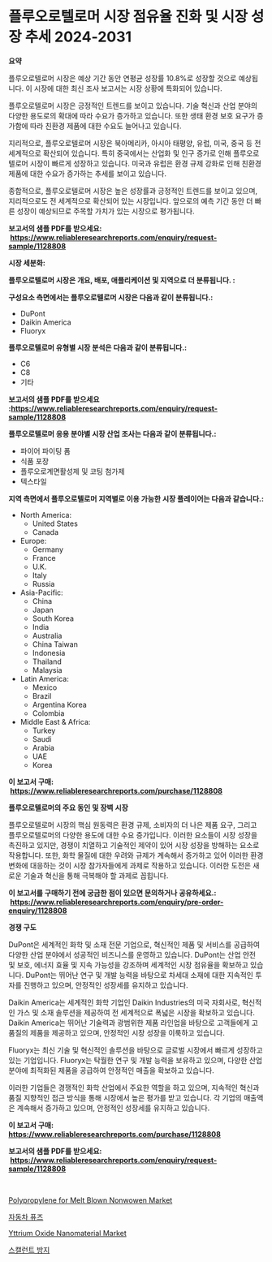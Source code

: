 <p><h1>플루오로텔로머 시장 점유율 진화 및 시장 성장 추세 2024-2031</h1></p><p><strong>요약</strong></p>
<p><p>플루오로텔로머 시장은 예상 기간 동안 연평균 성장률 10.8%로 성장할 것으로 예상됩니다. 이 시장에 대한 최신 조사 보고서는 시장 상황에 특화되어 있습니다. </p><p>플루오로텔로머 시장은 긍정적인 트렌드를 보이고 있습니다. 기술 혁신과 산업 분야의 다양한 용도로의 확대에 따라 수요가 증가하고 있습니다. 또한 생태 환경 보호 요구가 증가함에 따라 친환경 제품에 대한 수요도 늘어나고 있습니다.</p><p>지리적으로, 플루오로텔로머 시장은 북아메리카, 아시아 태평양, 유럽, 미국, 중국 등 전 세계적으로 확산되어 있습니다. 특히 중국에서는 산업화 및 인구 증가로 인해 플루오로텔로머 시장이 빠르게 성장하고 있습니다. 미국과 유럽은 환경 규제 강화로 인해 친환경 제품에 대한 수요가 증가하는 추세를 보이고 있습니다.</p><p>종합적으로, 플루오로텔로머 시장은 높은 성장률과 긍정적인 트렌드를 보이고 있으며, 지리적으로도 전 세계적으로 확산되어 있는 시장입니다. 앞으로의 예측 기간 동안 더 빠른 성장이 예상되므로 주목할 가치가 있는 시장으로 평가됩니다.</p></p>
<p><strong>보고서의 샘플 PDF를 받으세요: &nbsp;<a href="https://www.reliableresearchreports.com/enquiry/request-sample/1128808">https://www.reliableresearchreports.com/enquiry/request-sample/1128808</a></strong></p>
<p><strong>시장 세분화:</strong></p>
<p><strong> 플루오로텔로머 시장은 개요, 배포, 애플리케이션 및 지역으로 더 분류됩니다. :</strong></p>
<p><strong>구성요소 측면에서는 플루오로텔로머 시장은 다음과 같이 분류됩니다.:</strong></p>
<p><ul><li>DuPont</li><li>Daikin America</li><li>Fluoryx</li></ul></p>
<p><strong> 플루오로텔로머 유형별 시장 분석은 다음과 같이 분류됩니다.:</strong></p>
<p><ul><li>C6</li><li>C8</li><li>기타</li></ul></p>
<p><strong>보고서의 샘플 PDF를 받으세요 :<a href="https://www.reliableresearchreports.com/enquiry/request-sample/1128808">https://www.reliableresearchreports.com/enquiry/request-sample/1128808</a></strong></p>
<p><strong> 플루오로텔로머 응용 분야별 시장 산업 조사는 다음과 같이 분류됩니다.:</strong></p>
<p><ul><li>파이어 파이팅 폼</li><li>식품 포장</li><li>플루오로계면활성제 및 코팅 첨가제</li><li>텍스타일</li></ul></p>
<p><strong>지역 측면에서 플루오로텔로머 지역별로 이용 가능한 시장 플레이어는 다음과 같습니다.:</strong></p>
<p><ul>
    <li>
        North America:
        <ul>
            <li>United States</li>
            <li>Canada</li>
        </ul>
    </li>
    <li>
        Europe:
        <ul>
            <li>Germany</li>
            <li>France</li>
            <li>U.K.</li>
            <li>Italy</li>
            <li>Russia</li>
        </ul>
    </li>
    <li>
        Asia-Pacific:
        <ul>
            <li>China</li>
            <li>Japan</li>
            <li>South Korea</li>
            <li>India</li>
            <li>Australia</li>
            <li>China Taiwan</li>
            <li>Indonesia</li>
            <li>Thailand</li>
            <li>Malaysia</li>
        </ul>
    </li>
    <li>
        Latin America:
        <ul>
            <li>Mexico</li>
            <li>Brazil</li>
            <li>Argentina Korea</li>
            <li>Colombia</li>
        </ul>
    </li>
    <li>
        Middle East & Africa:
        <ul>
            <li>Turkey</li>
            <li>Saudi</li>
            <li>Arabia</li>
            <li>UAE</li>
            <li>Korea</li>
        </ul>
    </li>
    </ul></p>
<p><strong>이 보고서 구매: &nbsp;<a href="https://www.reliableresearchreports.com/purchase/1128808">https://www.reliableresearchreports.com/purchase/1128808</a></strong></p>
<p><strong>플루오로텔로머의 주요 동인 및 장벽 시장</strong></p>
<p><p>플루오로텔로머 시장의 핵심 원동력은 환경 규제, 소비자의 더 나은 제품 요구, 그리고 플루오로텔로머의 다양한 용도에 대한 수요 증가입니다. 이러한 요소들이 시장 성장을 촉진하고 있지만, 경쟁이 치열하고 기술적인 제약이 있어 시장 성장을 방해하는 요소로 작용합니다. 또한, 화학 물질에 대한 우려와 규제가 계속해서 증가하고 있어 이러한 환경 변화에 대응하는 것이 시장 참가자들에게 과제로 작용하고 있습니다. 이러한 도전은 새로운 기술과 혁신을 통해 극복해야 할 과제로 꼽힙니다.</p></p>
<p><strong>이 보고서를 구매하기 전에 궁금한 점이 있으면 문의하거나 공유하세요.: &nbsp;<a href="https://www.reliableresearchreports.com/enquiry/pre-order-enquiry/1128808">https://www.reliableresearchreports.com/enquiry/pre-order-enquiry/1128808</a></strong></p>
<p><strong>경쟁 구도</strong></p>
<p><p>DuPont은 세계적인 화학 및 소재 전문 기업으로, 혁신적인 제품 및 서비스를 공급하여 다양한 산업 분야에서 성공적인 비즈니스를 운영하고 있습니다. DuPont는 산업 안전 및 보호, 에너지 효율 및 지속 가능성을 강조하며 세계적인 시장 점유율을 확보하고 있습니다. DuPont는 뛰어난 연구 및 개발 능력을 바탕으로 차세대 소재에 대한 지속적인 투자를 진행하고 있으며, 안정적인 성장세를 유지하고 있습니다.</p><p>Daikin America는 세계적인 화학 기업인 Daikin Industries의 미국 자회사로, 혁신적인 가스 및 소재 솔루션을 제공하여 전 세계적으로 폭넓은 시장을 확보하고 있습니다. Daikin America는 뛰어난 기술력과 광범위한 제품 라인업을 바탕으로 고객들에게 고품질의 제품을 제공하고 있으며, 안정적인 시장 성장을 이룩하고 있습니다.</p><p>Fluoryx는 최신 기술 및 혁신적인 솔루션을 바탕으로 글로벌 시장에서 빠르게 성장하고 있는 기업입니다. Fluoryx는 탁월한 연구 및 개발 능력을 보유하고 있으며, 다양한 산업 분야에 최적화된 제품을 공급하여 안정적인 매출을 확보하고 있습니다.</p><p>이러한 기업들은 경쟁적인 화학 산업에서 주요한 역할을 하고 있으며, 지속적인 혁신과 품질 지향적인 접근 방식을 통해 시장에서 높은 평가를 받고 있습니다. 각 기업의 매출액은 계속해서 증가하고 있으며, 안정적인 성장세를 유지하고 있습니다.</p></p>
<p><strong>이 보고서 구매: &nbsp; <a href="https://www.reliableresearchreports.com/purchase/1128808">https://www.reliableresearchreports.com/purchase/1128808</a></strong></p>
<p><strong>보고서의 샘플 PDF를 받으세요: &nbsp;<a href="https://www.reliableresearchreports.com/enquiry/request-sample/1128808">https://www.reliableresearchreports.com/enquiry/request-sample/1128808</a></strong><strong></strong></p>
<p>&nbsp;</p>
<p><p><a href="https://github.com/redneck06/Market-Research-Report-List-2/blob/main/polypropylene-for-melt-blown-nonwowen-market.md">Polypropylene for Melt Blown Nonwowen Market</a></p><p><a href="https://medium.com/@ethawolf/%EC%9E%90%EB%8F%99%EC%B0%A8-%ED%93%A8%EC%A6%88-%EC%8B%9C%EC%9E%A5-%EC%8B%9C%EC%9E%A5-cagr-%EC%8B%9C%EC%9E%A5-%ED%8A%B8%EB%A0%8C%EB%93%9C-%EB%B0%8F-%EC%84%B1%EC%9E%A5-%EC%A0%84%EB%9E%B5%EC%97%90-%EB%8C%80%ED%95%9C-%ED%86%B5%EC%B0%B0%EB%A0%A5-5ff11e645014">자동차 퓨즈</a></p><p><a href="https://github.com/nicoletavirag/Market-Research-Report-List-2/blob/main/yttrium-oxide-nanomaterial-market.md">Yttrium Oxide Nanomaterial Market</a></p><p><a href="https://medium.com/@frankfurter67567/%EA%B3%B1%EC%A0%88%EC%A0%9C%EC%A0%9C-%EC%8B%9C%EC%9E%A5%EC%9D%80-%EC%8B%9C%EC%9E%A5-%EC%A0%90%EC%9C%A0%EC%9C%A8-%ED%81%AC%EA%B8%B0-%EB%B0%8F-2031%EB%85%84%EA%B9%8C%EC%A7%80-%EC%98%88%EC%83%81%EB%90%98%EB%8A%94-%EC%98%88%EC%B8%A1%EC%97%90-%EC%B4%88%EC%A0%90%EC%9D%84-%EB%A7%9E%EC%B6%94%EA%B3%A0-%EC%9E%88%EC%8A%B5%EB%8B%88%EB%8B%A4-fd55ed72b8b2">스캘런트 방지</a></p></p>